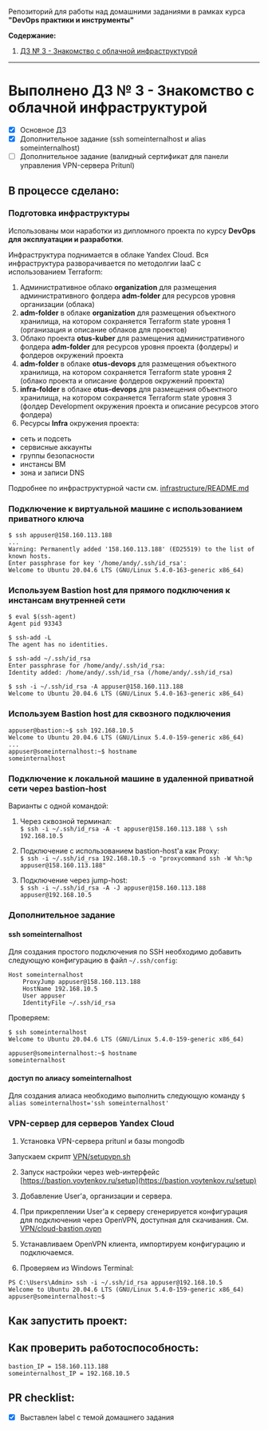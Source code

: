 Репозиторий для работы над домашними заданиями в рамках курса **"DevOps практики и инструменты"**

**Содержание:**
<a name="top"></a>
1. [ДЗ № 3 - Знакомство с облачной инфраструктурой](#hw3)

---
<a name="hw3"></a>
# Выполнено ДЗ № 3 - Знакомство с облачной инфраструктурой

 - [x] Основное ДЗ
 - [x] Дополнительное задание (ssh someinternalhost и alias someinternalhost)
 - [ ] Дополнительное задание (валидный сертификат для панели управления VPN-сервера Pritunl)

## В процессе сделано:

### Подготовка инфраструктуры

Использованы мои наработки из дипломного проекта по курсу **DevOps для эксплуатации и разработки**.

Инфраструктура поднимается в облаке Yandex Cloud. Вся инфраструктура разворачивается по методолгии IaaC с использованием Terraform:
1. Административное облако **organization** для размещения административного фолдера **adm-folder** для ресурсов уровня организации (облака)
2. **adm-folder** в облаке **organization** для размещения объектного хранилища, на котором сохраняется Terraform state уровня 1 (организация и описание облаков для проектов)
3. Облако проекта **otus-kuber** для размещения административного фолдера **adm-folder** для ресурсов уровня проекта (фолдеры) и фолдеров окружений проекта
4. **adm-folder** в облаке **otus-devops** для размещения объектного хранилища, на котором сохраняется Terraform state уровня 2 (облако проекта и описание фолдеров окружений проекта)
5. **infra-folder** в облаке **otus-devops** для размещения объектного хранилища, на котором сохраняется Terraform state уровня 3 (фолдер Development окружения проекта и описание ресурсов этого фолдера)
6. Ресурсы **Infra** окружения проекта:
  - сеть и подсеть
  - сервисные аккаунты
  - группы безопасности
  - инстансы ВМ
  - зона и записи DNS

Подробнее по инфраструктурной части см. [infrastructure/README.md](infrastructure/README.md)

### Подключение к виртуальной машине с использованием приватного ключа

```shell
$ ssh appuser@158.160.113.188
...
Warning: Permanently added '158.160.113.188' (ED25519) to the list of known hosts.
Enter passphrase for key '/home/andy/.ssh/id_rsa':
Welcome to Ubuntu 20.04.6 LTS (GNU/Linux 5.4.0-163-generic x86_64)
```

### Используем Bastion host для прямого подключения к инстансам внутренней сети

```shell
$ eval $(ssh-agent)
Agent pid 93343

$ ssh-add -L
The agent has no identities.

$ ssh-add ~/.ssh/id_rsa
Enter passphrase for /home/andy/.ssh/id_rsa:
Identity added: /home/andy/.ssh/id_rsa (/home/andy/.ssh/id_rsa)

$ ssh -i ~/.ssh/id_rsa -A appuser@158.160.113.188
Welcome to Ubuntu 20.04.6 LTS (GNU/Linux 5.4.0-163-generic x86_64)
```

### Используем Bastion host для сквозного подключения

```shell
appuser@bastion:~$ ssh 192.168.10.5
Welcome to Ubuntu 20.04.6 LTS (GNU/Linux 5.4.0-159-generic x86_64)
...
appuser@someinternalhost:~$ hostname
someinternalhost
```

### Подключение к локальной машине в удаленной приватной сети через bastion-host

Варианты с одной командой:
1. Через сквозной терминал:  
`$ ssh -i ~/.ssh/id_rsa -A -t appuser@158.160.113.188 \ ssh 192.168.10.5`

3. Подключение с использованием bastion-host'а как Proxy:  
`$ ssh -i ~/.ssh/id_rsa 192.168.10.5 -o "proxycommand ssh -W %h:%p appuser@158.160.113.188"`

5. Подключение через jump-host:  
`$ ssh -i ~/.ssh/id_rsa -A -J appuser@158.160.113.188 appuser@192.168.10.5`

### Дополнительное задание

#### ssh someinternalhost

Для создания простого подключения по SSH необходимо добавить следующую конфигурацию в файл `~/.ssh/config`:
```
Host someinternalhost
    ProxyJump appuser@158.160.113.188
    HostName 192.168.10.5
    User appuser
    IdentityFile ~/.ssh/id_rsa
```
Проверяем:
```shell
$ ssh someinternalhost
Welcome to Ubuntu 20.04.6 LTS (GNU/Linux 5.4.0-159-generic x86_64)

appuser@someinternalhost:~$ hostname
someinternalhost
```
#### доступ по алиасу someinternalhost

Для создания алиаса необходимо выполнить следующую команду
`$ alias someinternalhost='ssh someinternalhost'`

### VPN-сервер для серверов Yandex Cloud

1. Установка VPN-сервера pritunl и базы mongodb

Запускаем скрипт [VPN/setupvpn.sh](VPN/setupvpn.sh)

2. Запуск настройки через web-интерфейс [https://bastion.voytenkov.ru/setup](https://bastion.voytenkov.ru/setup)

3. Добавление User'а, организации и сервера.

4. При прикреплении User'a к серверу сгенерируется конфигурация для подключения через OpenVPN, доступная для скачивания.
См. [VPN/cloud-bastion.ovpn](VPN/cloud-bastion.ovpn)

5. Устанавливаем OpenVPN клиента, импортируем конфигурацию и подключаемся.

6. Проверяем из Windows Terminal:
```ssh
PS C:\Users\Admin> ssh -i ~/.ssh/id_rsa appuser@192.168.10.5
Welcome to Ubuntu 20.04.6 LTS (GNU/Linux 5.4.0-159-generic x86_64)
appuser@someinternalhost:~$
```

## Как запустить проект:

## Как проверить работоспособность:
```
bastion_IP = 158.160.113.188
someinternalhost_IP = 192.168.10.5
```

## PR checklist:
 - [x] Выставлен label с темой домашнего задания
